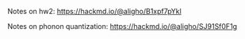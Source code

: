 
Notes on hw2: https://hackmd.io/@aligho/B1xpf7pYkl

Notes on phonon quantization: https://hackmd.io/@aligho/SJ91Sf0F1g 
